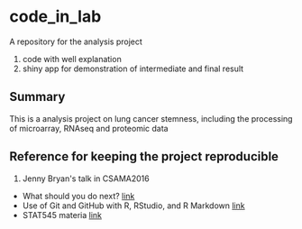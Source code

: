 # code_in_lab
A repository for the analysis project
 1. code with well explanation 
 2. shiny app for demonstration of intermediate and final result
 
## Summary
This is a analysis project on lung cancer stemness, including the processing of microarray, RNAseq and proteomic data









## Reference for keeping the project reproducible 
1. Jenny Bryan's talk in CSAMA2016
  - What should you do next?  [link](http://bioconductor.org/help/course-materials/2016/CSAMA/lect-20-what-now/2016-07_next-steps-csama.pdf)
  - Use of Git and GitHub with R, RStudio, and R Markdown [link](http://bioconductor.org/help/course-materials/2016/CSAMA/lab-2-git-github-rstudio/happy-git-with-r-workshop-slides.pdf)
  - STAT545 materia [link](http://stat545.com/index.html)



